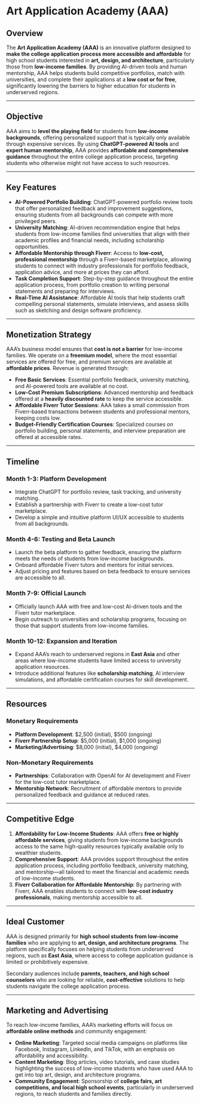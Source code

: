 # Art Application Academy (AAA)

## Overview

The **Art Application Academy (AAA)** is an innovative platform designed to **make the college application process more accessible and affordable** for high school students interested in **art, design, and architecture**, particularly those from **low-income families**. By providing AI-driven tools and human mentorship, AAA helps students build competitive portfolios, match with universities, and complete their applications at a **low cost or for free**, significantly lowering the barriers to higher education for students in underserved regions.

---

## Objective

AAA aims to **level the playing field** for students from **low-income backgrounds**, offering personalized support that is typically only available through expensive services. By using **ChatGPT-powered AI tools** and **expert human mentorship**, AAA provides **affordable and comprehensive guidance** throughout the entire college application process, targeting students who otherwise might not have access to such resources.

---

## Key Features

- **AI-Powered Portfolio Building**: ChatGPT-powered portfolio review tools that offer personalized feedback and improvement suggestions, ensuring students from all backgrounds can compete with more privileged peers.
- **University Matching**: AI-driven recommendation engine that helps students from low-income families find universities that align with their academic profiles and financial needs, including scholarship opportunities.
- **Affordable Mentorship through Fiverr**: Access to **low-cost, professional mentorship** through a Fiverr-based marketplace, allowing students to connect with industry professionals for portfolio feedback, application advice, and more at prices they can afford.
- **Task Completion Support**: Step-by-step guidance throughout the entire application process, from portfolio creation to writing personal statements and preparing for interviews.
- **Real-Time AI Assistance**: Affordable AI tools that help students craft compelling personal statements, simulate interviews, and assess skills such as sketching and design software proficiency.

---

## Monetization Strategy

AAA’s business model ensures that **cost is not a barrier** for low-income families. We operate on a **freemium model**, where the most essential services are offered for free, and premium services are available at **affordable prices**. Revenue is generated through:

- **Free Basic Services**: Essential portfolio feedback, university matching, and AI-powered tools are available at no cost.
- **Low-Cost Premium Subscriptions**: Advanced mentorship and feedback offered at a **heavily discounted rate** to keep the service accessible.
- **Affordable Fiverr Tutor Sessions**: AAA takes a small commission from Fiverr-based transactions between students and professional mentors, keeping costs low.
- **Budget-Friendly Certification Courses**: Specialized courses on portfolio building, personal statements, and interview preparation are offered at accessible rates.

---

## Timeline

### Month 1-3: Platform Development
- Integrate ChatGPT for portfolio review, task tracking, and university matching.
- Establish a partnership with Fiverr to create a low-cost tutor marketplace.
- Develop a simple and intuitive platform UI/UX accessible to students from all backgrounds.

### Month 4-6: Testing and Beta Launch
- Launch the beta platform to gather feedback, ensuring the platform meets the needs of students from low-income backgrounds.
- Onboard affordable Fiverr tutors and mentors for initial services.
- Adjust pricing and features based on beta feedback to ensure services are accessible to all.

### Month 7-9: Official Launch
- Officially launch AAA with free and low-cost AI-driven tools and the Fiverr tutor marketplace.
- Begin outreach to universities and scholarship programs, focusing on those that support students from low-income families.

### Month 10-12: Expansion and Iteration
- Expand AAA’s reach to underserved regions in **East Asia** and other areas where low-income students have limited access to university application resources.
- Introduce additional features like **scholarship matching**, AI interview simulations, and affordable certification courses for skill development.

---

## Resources

### Monetary Requirements
- **Platform Development**: $2,500 (initial), $500 (ongoing)
- **Fiverr Partnership Setup**: $5,000 (initial), $1,000 (ongoing)
- **Marketing/Advertising**: $8,000 (initial), $4,000 (ongoing)
  
### Non-Monetary Requirements
- **Partnerships**: Collaboration with OpenAI for AI development and Fiverr for the low-cost tutor marketplace.
- **Mentorship Network**: Recruitment of affordable mentors to provide personalized feedback and guidance at reduced rates.

---

## Competitive Edge

1. **Affordability for Low-Income Students**: AAA offers **free or highly affordable services**, giving students from low-income backgrounds access to the same high-quality resources typically available only to wealthier students.
2. **Comprehensive Support**: AAA provides support throughout the entire application process, including portfolio feedback, university matching, and mentorship—all tailored to meet the financial and academic needs of low-income students.
3. **Fiverr Collaboration for Affordable Mentorship**: By partnering with Fiverr, AAA enables students to connect with **low-cost industry professionals**, making mentorship accessible to all.

---

## Ideal Customer

AAA is designed primarily for **high school students from low-income families** who are applying to **art, design, and architecture programs**. The platform specifically focuses on helping students from underserved regions, such as **East Asia**, where access to college application guidance is limited or prohibitively expensive. 

Secondary audiences include **parents, teachers, and high school counselors** who are looking for reliable, **cost-effective** solutions to help students navigate the college application process.

---

## Marketing and Advertising

To reach low-income families, AAA’s marketing efforts will focus on **affordable online methods** and community engagement:

- **Online Marketing**: Targeted social media campaigns on platforms like Facebook, Instagram, LinkedIn, and TikTok, with an emphasis on affordability and accessibility.
- **Content Marketing**: Blog articles, video tutorials, and case studies highlighting the success of low-income students who have used AAA to get into top art, design, and architecture programs.
- **Community Engagement**: Sponsorship of **college fairs, art competitions, and local high school events**, particularly in underserved regions, to reach students and families directly.

